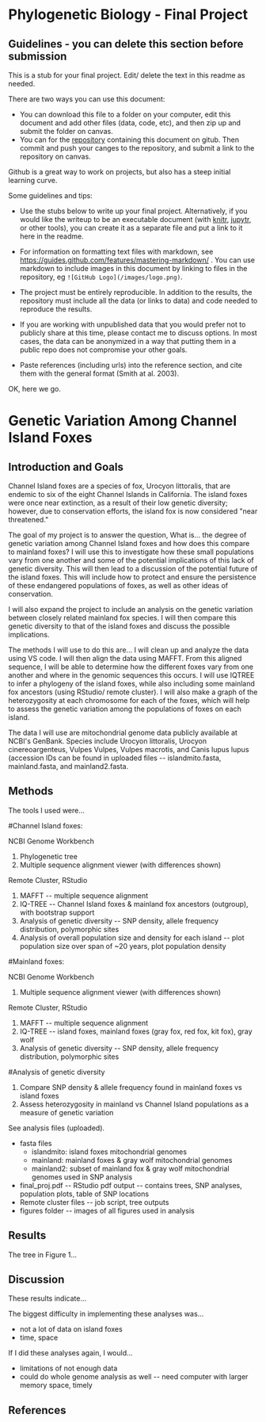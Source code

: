 # Phylogenetic Biology - Final Project

## Guidelines - you can delete this section before submission

This is a stub for your final project. Edit/ delete the text in this readme as needed.

There are two ways you can use this document:  
- You can download this file to a folder on your computer, edit this document and add other files (data, code, etc), and then zip up and submit the folder on canvas.
- You can for the [repository](finalproject) containing this document on gitub. Then commit and push your canges to the repository, and submit a link to the repository on canvas.

Github is a great way to work on projects, but also has a steep initial learning curve.


Some guidelines and tips:

- Use the stubs below to write up your final project. Alternatively, if you would like the writeup to be an executable document (with [knitr](http://yihui.name/knitr/), [jupytr](http://jupyter.org/), or other tools), you can create it as a separate file and put a link to it here in the readme.

- For information on formatting text files with markdown, see https://guides.github.com/features/mastering-markdown/ . You can use markdown to include images in this document by linking to files in the repository, eg `![GitHub Logo](/images/logo.png)`.

- The project must be entirely reproducible. In addition to the results, the repository must include all the data (or links to data) and code needed to reproduce the results.

- If you are working with unpublished data that you would prefer not to publicly share at this time, please contact me to discuss options. In most cases, the data can be anonymized in a way that putting them in a public repo does not compromise your other goals.

- Paste references (including urls) into the reference section, and cite them with the general format (Smith at al. 2003).

OK, here we go.

# Genetic Variation Among Channel Island Foxes

## Introduction and Goals

Channel Island foxes are a species of fox, Urocyon littoralis, that are endemic to six of the eight Channel Islands in California. The island foxes were once near extinction, as a result of their low genetic diversity; however, due to conservation efforts, the island fox is now considered "near threatened."

The goal of my project is to answer the question, What is... the degree of genetic variation among Channel Island foxes and how does this compare to mainland foxes? I will use this to investigate how these small populations vary from one another and some of the potential implications of this lack of genetic diversity. This will then lead to a discussion of the potential future of the island foxes. This will include how to protect and ensure the persistence of these endangered populations of foxes, as well as other ideas of conservation. 

I will also expand the project to include an analysis on the genetic variation between closely related mainland fox species. I will then compare this genetic diversity to that of the island foxes and discuss the possible implications. 

The methods I will use to do this are...
I will clean up and analyze the data using VS code. I will then align the data using MAFFT. From this aligned sequence, I will be able to determine how the different foxes vary from one another and where in the genomic sequences this occurs. I will use IQTREE to infer a phylogeny of the island foxes, while also including some mainland fox ancestors (using RStudio/ remote cluster). I will also make a graph of the heterozygosity at each chromosome for each of the foxes, which will help to assess the genetic variation among the populations of foxes on each island.

The data I will use are mitochondrial genome data publicly available at NCBI's GenBank. Species include Urocyon littoralis, Urocyon cinereoargenteus, Vulpes Vulpes, Vulpes macrotis, and Canis lupus lupus (accession IDs can be found in uploaded files -- islandmito.fasta, mainland.fasta, and mainland2.fasta. 

## Methods

The tools I used were... 

#Channel Island foxes:

NCBI Genome Workbench
1. Phylogenetic tree
2. Multiple sequence alignment viewer (with differences shown)

Remote Cluster, RStudio
1. MAFFT -- multiple sequence alignment
2. IQ-TREE -- Channel Island foxes & mainland fox ancestors (outgroup), with bootstrap support
3. Analysis of genetic diversity -- SNP density, allele frequency distribution, polymorphic sites
4. Analysis of overall population size and density for each island -- plot population size over span of ~20 years, plot population density

#Mainland foxes:

NCBI Genome Workbench
1. Multiple sequence alignment viewer (with differences shown)

Remote Cluster, RStudio
1. MAFFT -- multiple sequence alignment
2. IQ-TREE -- island foxes, mainland foxes (gray fox, red fox, kit fox), gray wolf
3. Analysis of genetic diversity -- SNP density, allele frequency distribution, polymorphic sites

#Analysis of genetic diversity
1. Compare SNP density & allele frequency found in mainland foxes vs island foxes
2. Assess heterozygosity in mainland vs Channel Island populations as a measure of genetic variation

See analysis files (uploaded).
- fasta files 
    - islandmito: island foxes mitochondrial genomes
    - mainland: mainland foxes & gray wolf mitochondrial genomes
    - mainland2: subset of mainland fox & gray wolf mitochondrial genomes used in SNP analysis
- final_proj.pdf -- RStudio pdf output -- contains trees, SNP analyses, population plots, table of SNP locations
- Remote cluster files -- job script, tree outputs
- figures folder -- images of all figures used in analysis

## Results

The tree in Figure 1...

## Discussion

These results indicate...

The biggest difficulty in implementing these analyses was...
- not a lot of data on island foxes
- time, space

If I did these analyses again, I would...
- limitations of not enough data
- could do whole genome analysis as well -- need computer with larger memory space, timely

## References

